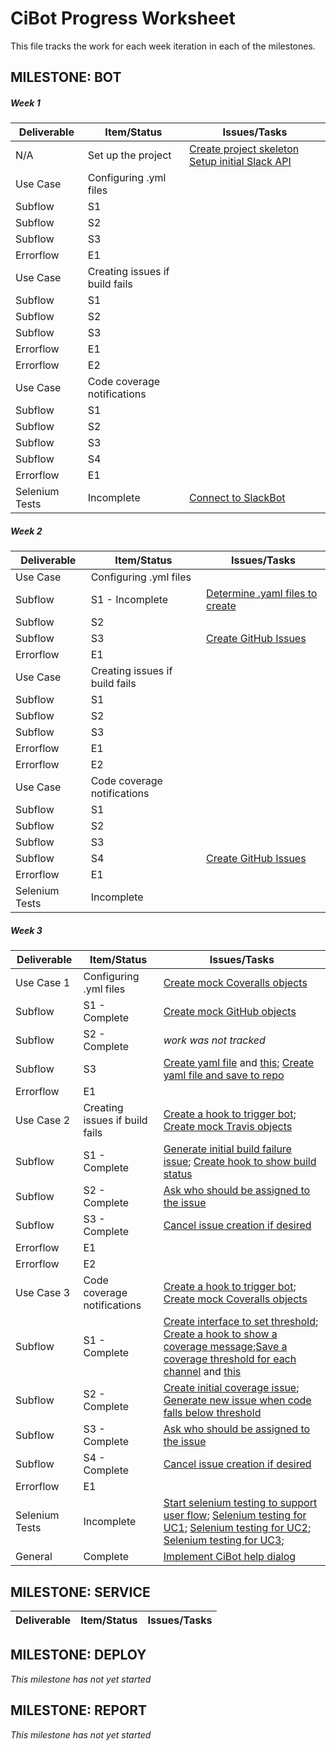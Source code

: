 # CiBot Progress Worksheet

This file tracks the work for each week iteration in each of the milestones.

## MILESTONE: BOT

##### Week 1

| Deliverable   | Item/Status   |  Issues/Tasks
| ------------- | ------------  |  ------------
| N/A           | Set up the project | [Create project skeleton](https://www.pivotaltracker.com/story/show/151828848) [Setup initial Slack API](https://www.pivotaltracker.com/story/show/151828838)
| Use Case      | Configuring .yml files         | &nbsp;
| Subflow      | S1             |  &nbsp;
| Subflow      | S2             |  &nbsp;
| Subflow      | S3             |  &nbsp;
| Errorflow    | E1             |  &nbsp;
| Use Case      | Creating issues if build fails         | &nbsp;
| Subflow      | S1             |  &nbsp;
| Subflow      | S2             |  &nbsp;
| Subflow      | S3             |  &nbsp;
| Errorflow    | E1             |  &nbsp;
| Errorflow    | E2             |  &nbsp;
| Use Case      | Code coverage notifications        | &nbsp;
| Subflow      | S1             |  &nbsp;
| Subflow      | S2             |  &nbsp;
| Subflow      | S3             |  &nbsp;
| Subflow      | S4             |  &nbsp;
| Errorflow    | E1             |  &nbsp;
| Selenium Tests| Incomplete    | [Connect to SlackBot](https://www.pivotaltracker.com/story/show/151828818)

##### Week 2

| Deliverable   | Item/Status   |  Issues/Tasks
| ------------- | ------------  |  ------------
| Use Case      | Configuring .yml files         | &nbsp;
| Subflow      | S1 - Incomplete |  [Determine .yaml files to create](https://www.pivotaltracker.com/story/show/151842516)
| Subflow      | S2             |  &nbsp;
| Subflow      | S3             |  [Create GitHub Issues](https://www.pivotaltracker.com/story/show/151858807)
| Errorflow    | E1             |  &nbsp;
| Use Case      | Creating issues if build fails         | &nbsp;
| Subflow      | S1             |  &nbsp;
| Subflow      | S2             |  &nbsp;
| Subflow      | S3             |  &nbsp;
| Errorflow    | E1             |  &nbsp;
| Errorflow    | E2             |  &nbsp;
| Use Case      | Code coverage notifications        | &nbsp;
| Subflow      | S1             |  &nbsp;
| Subflow      | S2             |  &nbsp;
| Subflow      | S3             |  &nbsp;
| Subflow      | S4             |  [Create GitHub Issues](https://www.pivotaltracker.com/story/show/151858807)
| Errorflow    | E1             |  &nbsp;
| Selenium Tests| Incomplete    |  &nbsp;

##### Week 3

| Deliverable   | Item/Status   |  Issues/Tasks
| ------------- | ------------  |  ------------
| Use Case 1    | Configuring .yml files         | [Create mock Coveralls objects](https://www.pivotaltracker.com/story/show/152128355)
| Subflow      | S1 - Complete |  [Create mock GitHub objects](https://www.pivotaltracker.com/story/show/152128355)
| Subflow      | S2 - Complete  |  *work was not tracked*
| Subflow      | S3             |  [Create yaml file](https://www.pivotaltracker.com/story/show/152128237) and [this](https://www.pivotaltracker.com/story/show/152125904); [Create yaml file and save to repo](https://www.pivotaltracker.com/story/show/151844248)
| Errorflow    | E1             |  &nbsp;
| Use Case 2    | Creating issues if build fails         | [Create a hook to trigger bot](https://www.pivotaltracker.com/story/show/151857866); [Create mock Travis objects](https://www.pivotaltracker.com/story/show/152128342)
| Subflow      | S1 - Complete  |  [Generate initial build failure issue](https://www.pivotaltracker.com/story/show/151858691); [Create hook to show build status](https://www.pivotaltracker.com/story/show/151857866)
| Subflow      | S2 - Complete  |  [Ask who should be assigned to the issue](https://www.pivotaltracker.com/story/show/151858774)
| Subflow      | S3 - Complete  |  [Cancel issue creation if desired](https://www.pivotaltracker.com/story/show/152221246)
| Errorflow    | E1             |  &nbsp;
| Errorflow    | E2             |  &nbsp;
| Use Case 3    | Code coverage notifications        | [Create a hook to trigger bot](https://www.pivotaltracker.com/story/show/151866344); [Create mock Coveralls objects](https://www.pivotaltracker.com/story/show/152128347)
| Subflow      | S1 - Complete  |  [Create interface to set threshold](https://www.pivotaltracker.com/story/show/151866425); [Create a hook to show a coverage message](https://www.pivotaltracker.com/story/show/151866344);[Save a coverage threshold for each channel](https://www.pivotaltracker.com/story/show/151866357) and [this](https://www.pivotaltracker.com/story/show/151866425)
| Subflow      | S2 - Complete  |  [Create initial coverage issue](https://www.pivotaltracker.com/story/show/151866365); [Generate new issue when code falls below threshold](https://www.pivotaltracker.com/story/show/151866365)
| Subflow      | S3 - Complete  |  [Ask who should be assigned to the issue](https://www.pivotaltracker.com/story/show/151866367)
| Subflow      | S4 - Complete  |  [Cancel issue creation if desired](https://www.pivotaltracker.com/story/show/152221246)
| Errorflow    | E1             |  &nbsp;
| Selenium Tests| Incomplete    |  [Start selenium testing to support user flow](https://www.pivotaltracker.com/story/show/151828959); [Selenium testing for UC1](https://www.pivotaltracker.com/story/show/152241264); [Selenium testing for UC2](https://www.pivotaltracker.com/story/show/152241271); [Selenium testing for UC3](https://www.pivotaltracker.com/story/show/152241299);
| General       | Complete      | [Implement CiBot help dialog](https://www.pivotaltracker.com/story/show/151841553)

## MILESTONE: SERVICE

| Deliverable   | Item/Status   |  Issues/Tasks
| ------------- | ------------  |  ------------

## MILESTONE: DEPLOY

*This milestone has not yet started*

## MILESTONE: REPORT

*This milestone has not yet started*
